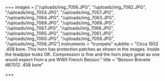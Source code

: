 +++
images = ["/uploads/img_7056.JPG", "/uploads/img_7062.JPG", "/uploads/img_7054.JPG", "/uploads/img_7057.JPG", "/uploads/img_7064.JPG", "/uploads/img_7063.JPG", "/uploads/img_7069.JPG", "/uploads/img_7068.JPG", "/uploads/img_7067.JPG", "/uploads/img_7066.JPG", "/uploads/img_7065.JPG", "/uploads/img_7061.JPG", "/uploads/img_7060.JPG", "/uploads/img_7059.JPG", "/uploads/img_7058.JPG"]
instruments = "trumpets"
subtitle = "Circa 1932 .458 bore. This horn has protection patches as shown in the images. Inside the leadpipe looks OK. Compression is fine and the horn plays great as one would expect from a pre WWII French Besson."
title = "Besson Brevete #87012  .458 bore"

+++
